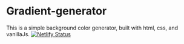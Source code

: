 # Gradient-generator

This is a simple background color generator, built with html, css, and vanillaJs.
[![Netlify Status](https://api.netlify.com/api/v1/badges/953da490-c6e5-41f6-9281-9b272f1892db/deploy-status)](https://app.netlify.com/sites/damilarecv/deploys)

